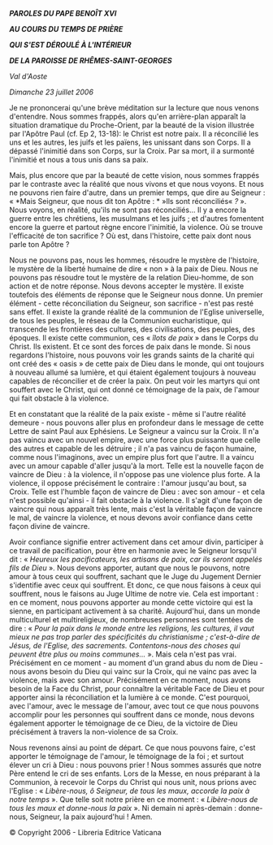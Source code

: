 ***PAROLES DU PAPE BENOÎT XVI***

***AU COURS DU TEMPS DE PRIÈRE***

***QUI S'EST DÉROULÉ À L'INTÉRIEUR***

***DE LA PAROISSE DE RHÊMES-SAINT-GEORGES***

*Val d'Aoste*

*Dimanche 23 juillet 2006*

Je ne prononcerai qu'une brève méditation sur la lecture que nous venons d'entendre. Nous sommes frappés, alors qu'en arrière-plan apparaît la situation dramatique du Proche-Orient, par la beauté de la vision illustrée par l'Apôtre Paul (cf. Ep 2, 13-18): le Christ est notre paix. Il a réconcilié les uns et les autres, les juifs et les païens, les unissant dans son Corps. Il a dépassé l'inimitié dans son Corps, sur la Croix. Par sa mort, il a surmonté l'inimitié et nous a tous unis dans sa paix.

Mais, plus encore que par la beauté de cette vision, nous sommes frappés par le contraste avec la réalité que nous vivons et que nous voyons. Et nous ne pouvons rien faire d'autre, dans un premier temps, que dire au Seigneur : « *Mais Seigneur, que nous dit ton Apôtre : * »Ils sont réconciliés« *?* ». Nous voyons, en réalité, qu'ils ne sont pas réconciliés... Il y a encore la guerre entre les chrétiens, les musulmans et les juifs ; et d'autres fomentent encore la guerre et partout règne encore l'inimitié, la violence. Où se trouve l'efficacité de ton sacrifice ? Où est, dans l'histoire, cette paix dont nous parle ton Apôtre ?

Nous ne pouvons pas, nous les hommes, résoudre le mystère de l'histoire, le mystère de la liberté humaine de dire « non » à la paix de Dieu. Nous ne pouvons pas résoudre tout le mystère de la relation Dieu-homme, de son action et de notre réponse. Nous devons accepter le mystère. Il existe toutefois des éléments de réponse que le Seigneur nous donne. Un premier élément - cette réconciliation du Seigneur, son sacrifice - n'est pas resté sans effet. Il existe la grande réalité de la communion de l'Eglise universelle, de tous les peuples, le réseau de la Communion eucharistique, qui transcende les frontières des cultures, des civilisations, des peuples, des époques. Il existe cette communion, ces « *îlots de paix* » dans le Corps du Christ. Ils existent. Et ce sont des forces de paix dans le monde. Si nous regardons l'histoire, nous pouvons voir les grands saints de la charité qui ont créé des « oasis » de cette paix de Dieu dans le monde, qui ont toujours à nouveau allumé sa lumière, et qui étaient également toujours à nouveau capables de réconcilier et de créer la paix. On peut voir les martyrs qui ont souffert avec le Christ, qui ont donné ce témoignage de la paix, de l'amour qui fait obstacle à la violence.

Et en constatant que la réalité de la paix existe - même si l'autre réalité demeure - nous pouvons aller plus en profondeur dans le message de cette Lettre de saint Paul aux Ephésiens. Le Seigneur a vaincu sur la Croix. Il n'a pas vaincu avec un nouvel empire, avec une force plus puissante que celle des autres et capable de les détruire ; il n'a pas vaincu de façon humaine, comme nous l'imaginons, avec un empire plus fort que l'autre. Il a vaincu avec un amour capable d'aller jusqu'à la mort. Telle est la nouvelle façon de vaincre de Dieu : à la violence, il n'oppose pas une violence plus forte. A la violence, il oppose précisément le contraire : l'amour jusqu'au bout, sa Croix. Telle est l'humble façon de vaincre de Dieu : avec son amour - et cela n'est possible qu'ainsi - il fait obstacle à la violence. Il s'agit d'une façon de vaincre qui nous apparaît très lente, mais c'est la véritable façon de vaincre le mal, de vaincre la violence, et nous devons avoir confiance dans cette façon divine de vaincre.

Avoir confiance signifie entrer activement dans cet amour divin, participer à ce travail de pacification, pour être en harmonie avec le Seigneur lorsqu'il dit : « *Heureux les pacificateurs, les artisans de paix, car ils seront appelés fils de Dieu* ». Nous devons apporter, autant que nous le pouvons, notre amour à tous ceux qui souffrent, sachant que le Juge du Jugement Dernier s'identifie avec ceux qui souffrent. Et donc, ce que nous faisons à ceux qui souffrent, nous le faisons au Juge Ultime de notre vie. Cela est important : en ce moment, nous pouvons apporter au monde cette victoire qui est la sienne, en participant activement à sa charité. Aujourd'hui, dans un monde multiculturel et multireligieux, de nombreuses personnes sont tentées de dire : « *Pour la paix dans le monde entre les religions, les cultures, il vaut mieux ne pas trop parler des spécificités du christianisme ; c'est-à-dire de Jésus, de l'Eglise, des sacrements. Contentons-nous des choses qui peuvent être plus ou moins communes...* ». Mais cela n'est pas vrai. Précisément en ce moment - au moment d'un grand abus du nom de Dieu - nous avons besoin du Dieu qui vainc sur la Croix, qui ne vainc pas avec la violence, mais avec son amour. Précisément en ce moment, nous avons besoin de la Face du Christ, pour connaître la véritable Face de Dieu et pour apporter ainsi la réconciliation et la lumière à ce monde. C'est pourquoi, avec l'amour, avec le message de l'amour, avec tout ce que nous pouvons accomplir pour les personnes qui souffrent dans ce monde, nous devons également apporter le témoignage de ce Dieu, de la victoire de Dieu précisément à travers la non-violence de sa Croix.

Nous revenons ainsi au point de départ. Ce que nous pouvons faire, c'est apporter le témoignage de l'amour, le témoignage de la foi ; et surtout élever un cri à Dieu : nous pouvons prier ! Nous sommes assurés que notre Père entend le cri de ses enfants. Lors de la Messe, en nous préparant à la Communion, à recevoir le Corps du Christ qui nous unit, nous prions avec l'Eglise : « *Libère-nous, ô Seigneur, de tous les maux, accorde la paix à notre temps* ». Que telle soit notre prière en ce moment : « *Libère-nous de tous les maux et donne-nous la paix* ». Ni demain ni après-demain : donne-nous, Seigneur, la paix aujourd'hui ! Amen.

© Copyright 2006 - Libreria Editrice Vaticana